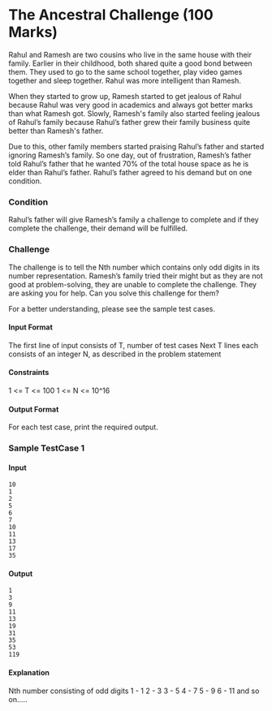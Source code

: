 # The Ancestral Challenge (100 Marks)
Rahul and Ramesh are two cousins who live in the same house with their family. Earlier in their childhood, both shared quite a good bond between them. They used to go to the same school together, play video games together and sleep together. Rahul was more intelligent than Ramesh.

When they started to grow up, Ramesh started to get jealous of Rahul because Rahul was very good in academics and always got better marks than what Ramesh got. Slowly, Ramesh's family also started feeling jealous of Rahul’s family because Rahul’s father grew their family business quite better than Ramesh's father.

Due to this, other family members started praising Rahul’s father and started ignoring Ramesh’s family. So one day, out of frustration, Ramesh’s father told Rahul’s father that he wanted 70% of the total house space as he is elder than Rahul’s father. Rahul’s father agreed to his demand but on one condition.

### Condition
Rahul’s father will give Ramesh’s family a challenge to complete and if they complete the challenge, their demand will be fulfilled.

### Challenge
The challenge is to tell the Nth number which contains only odd digits in its number representation. Ramesh’s family tried their might but as they are not good at problem-solving, they are unable to complete the challenge. They are asking you for help. Can you solve this challenge for them?

For a better understanding, please see the sample test cases.


#### Input Format
The first line of input consists of T, number of test cases
Next T lines each consists of an integer N, as described in the problem statement

#### Constraints
1 <= T <= 100
1 <= N <= 10^16


#### Output Format
For each test case, print the required output.


### Sample TestCase 1

#### Input
```
10
1
2
5
6
7
10
11
13
17
35
```
#### Output
```
1
3
9
11
13
19
31
35
53
119
```
#### Explanation

Nth number consisting of odd digits
1 - 1
2 - 3
3 - 5
4 - 7
5 - 9
6 - 11
and so on.....
